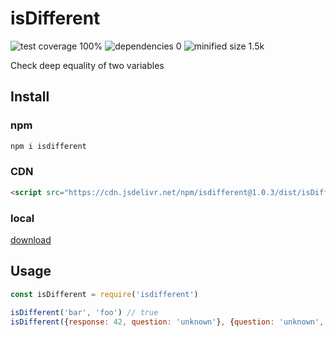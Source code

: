 # isDifferent
![test coverage 100%](https://img.shields.io/badge/test_coverage-100%25-brightgreen)
![dependencies 0](https://img.shields.io/badge/dependencies-0-brightgreen)
![minified size 1.5k](https://img.shields.io/badge/minified_size-1.5k-brightgreen)

Check deep equality of two variables

## Install

### npm
```sh
npm i isdifferent
```

### CDN
```html
<script src="https://cdn.jsdelivr.net/npm/isdifferent@1.0.3/dist/isDifferent.umd.min.js"></script>
```

### local
[download](https://cdn.jsdelivr.net/npm/isdifferent@1.0.3/dist/isDifferent.umd.min.js)

## Usage
```javascript
const isDifferent = require('isdifferent')

isDifferent('bar', 'foo') // true
isDifferent({response: 42, question: 'unknown'}, {question: 'unknown', response: 42}) // false
```
